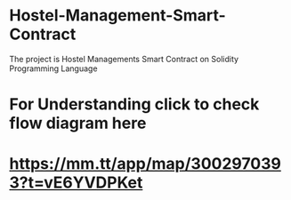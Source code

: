 # Hostel-Management-Smart-Contract
The project is Hostel Managements Smart Contract on Solidity Programming Language 

# For Understanding click to check flow diagram here

# https://mm.tt/app/map/3002970393?t=vE6YVDPKet

